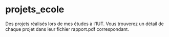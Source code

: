 # projets_ecole
Des projets réalisés lors de mes études à l'IUT.
Vous trouverez un détail de chaque projet dans leur fichier rapport.pdf correspondant.
